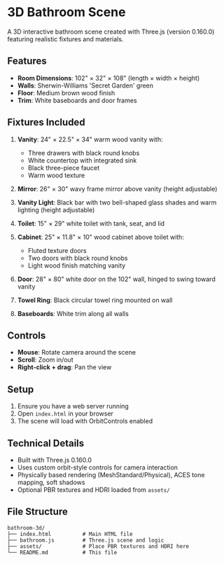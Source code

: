 # 3D Bathroom Scene

A 3D interactive bathroom scene created with Three.js (version 0.160.0) featuring realistic fixtures and materials.

## Features

- **Room Dimensions**: 102" × 32" × 108" (length × width × height)
- **Walls**: Sherwin-Williams 'Secret Garden' green
- **Floor**: Medium brown wood finish
- **Trim**: White baseboards and door frames

## Fixtures Included

1. **Vanity**: 24" × 22.5" × 34" warm wood vanity with:
   - Three drawers with black round knobs
   - White countertop with integrated sink
   - Black three-piece faucet
   - Warm wood texture

2. **Mirror**: 26" × 30" wavy frame mirror above vanity (height adjustable)

3. **Vanity Light**: Black bar with two bell-shaped glass shades and warm lighting (height adjustable)

4. **Toilet**: 15" × 29" white toilet with tank, seat, and lid

5. **Cabinet**: 25" × 11.8" × 10" wood cabinet above toilet with:
   - Fluted texture doors
   - Two doors with black round knobs
   - Light wood finish matching vanity

6. **Door**: 28" × 80" white door on the 102" wall, hinged to swing toward vanity

7. **Towel Ring**: Black circular towel ring mounted on wall

8. **Baseboards**: White trim along all walls

## Controls

- **Mouse**: Rotate camera around the scene
- **Scroll**: Zoom in/out
- **Right-click + drag**: Pan the view

## Setup

1. Ensure you have a web server running
2. Open `index.html` in your browser
3. The scene will load with OrbitControls enabled

## Technical Details

- Built with Three.js 0.160.0
- Uses custom orbit-style controls for camera interaction
- Physically based rendering (MeshStandard/Physical), ACES tone mapping, soft shadows
- Optional PBR textures and HDRI loaded from `assets/`

## File Structure

```
bathroom-3d/
├── index.html          # Main HTML file
├── bathroom.js         # Three.js scene and logic
├── assets/             # Place PBR textures and HDRI here
└── README.md           # This file
``` 